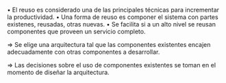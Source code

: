 • El reuso es considerado una de las principales técnicas para incrementar la productividad.
• Una forma de reuso es componer el sistema con partes existenes, reusadas, otras
nuevas.
• Se facilita si a un alto nivel se reusan componentes que proveen un servicio completo.

=> Se elige una arquitectura tal que las componentes existentes encajen adecuadamente con otras componentes a desarrollar.

=> Las decisiones sobre el uso de componentes existentes se toman en el momento de diseñar la arquitectura.